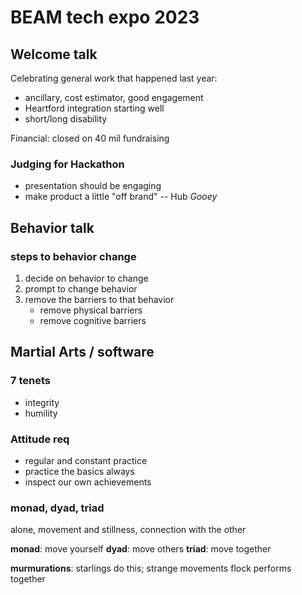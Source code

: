 # BEAM tech expo 2023

## Welcome talk
Celebrating general work that happened last year: 
- ancillary, cost estimator, good engagement
- Heartford integration starting well
- short/long disability 

Financial: closed on 40 mil fundraising

### Judging for Hackathon
- presentation should be engaging
- make product a little "off brand" -- Hub _Gooey_ 

## Behavior talk
### steps to behavior change
1. decide on behavior to change
2. prompt to change behavior
3. remove the barriers to that behavior 
	- remove physical barriers
	- remove cognitive barriers

## Martial Arts / software
### 7 tenets
- integrity
- humility

### Attitude req
- regular and constant practice
- practice the basics always
- inspect our own achievements 

### monad, dyad, triad
alone, movement and stillness, connection with the other

__monad__: move yourself
__dyad__: move others
__triad__: move together

__murmurations__: starlings do this; strange movements flock performs together